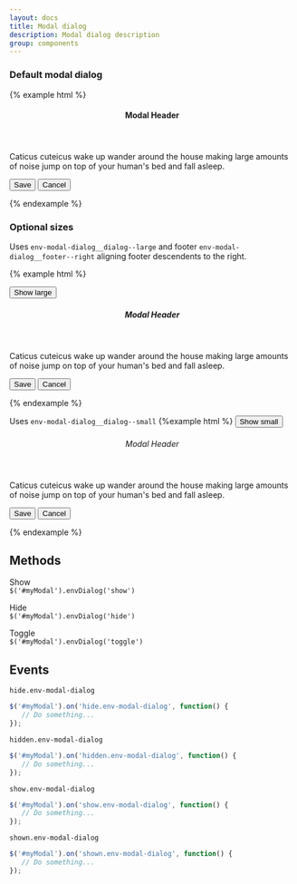```yaml
---
layout: docs
title: Modal dialog
description: Modal dialog description
group: components
---
```


### Default modal dialog ###

{% example html %}

<div class="env-modal-dialog doc-demo__modal" role="dialog" aria-labelledby="myDialog" aria-hidden="true" tabindex="-1">
   <div class="env-modal-dialog__dialog">
      <section class="env-modal-dialog__content">
         <header class="env-modal-dialog__header">
            <h4 class="env-text env-modal-dialog__header__title">Modal Header</h4>
         </header>
         <div class="env-modal-dialog__body">
            <p class="env-text">Caticus cuteicus wake up wander around the house making large amounts of noise jump on top of your human's bed
               and fall asleep.</p>
         </div>
         <footer class="env-modal-dialog__footer">
            <button type="button" class="env-button env-button--primary">Save</button>
            <button type="button" data-modal-dialog-dismiss class="env-button env-button--link">Cancel</button>
         </footer>
      </section>
   </div>
</div>

{% endexample %}

### Optional sizes ###

Uses `env-modal-dialog__dialog--large` and footer `env-modal-dialog__footer--right` aligning footer descendents to the right.

{% example html %}

<button id="largeBtn" data-modal-dialog data-target="#example1" type="button" class="env-button env-button--primary env-button--large">Show large</button>

<div id="example1" class="env-modal-dialog" role="dialog" aria-labelledby="myDialog" aria-hidden="true" tabindex="-1">
   <div class="env-modal-dialog__dialog env-modal-dialog__dialog--large">
      <section class="env-modal-dialog__content">
         <header class="env-modal-dialog__header">
            <h5 class="env-text env-modal-dialog__header__title">Modal Header</h5>
         </header>
         <div class="env-modal-dialog__body">
            <p class="env-text">Caticus cuteicus wake up wander around the house making large amounts of noise jump on top of your human's bed
               and fall asleep.</p>
         </div>
         <footer class="env-modal-dialog__footer env-modal-dialog__footer--right">
            <button type="button" class="env-button env-button--primary">Save</button>
            <button type="button" data-modal-dialog-dismiss class="env-button env-button--link">Cancel</button>
         </footer>
      </section>
   </div>
</div>

{% endexample %}

Uses `env-modal-dialog__dialog--small` 
{%example html %}
<button id="smallBtn" data-modal-dialog data-target="#example2" type="button" class="env-button env-button--primary env-button--large">Show small</button>

<div id="example2" class="env-modal-dialog" role="dialog" aria-labelledby="myDialog" aria-hidden="true" tabindex="-1">
   <div class="env-modal-dialog__dialog env-modal-dialog__dialog--small">
      <section class="env-modal-dialog__content">
         <header class="env-modal-dialog__header">
            <h6 class="env-text env-modal-dialog__header__title">Modal Header</h6>
         </header>
         <div class="env-modal-dialog__body">
            <p class="env-text">Caticus cuteicus wake up wander around the house making large amounts of noise jump on top of your human's bed
               and fall asleep.</p>
         </div>
         <footer class="env-modal-dialog__footer">
            <button type="button" class="env-button env-button--primary">Save</button>
            <button type="button" data-modal-dialog-dismiss class="env-button env-button--link">Cancel</button>
         </footer>
      </section>
   </div>
</div>

{% endexample %}

## Methods ##

Show  
`$('#myModal').envDialog('show')`

Hide   
`$('#myModal').envDialog('hide')`

Toggle   
`$('#myModal').envDialog('toggle')`

## Events ##
`hide.env-modal-dialog`
```javascript
$('#myModal').on('hide.env-modal-dialog', function() { 
   // Do something... 
});
```

`hidden.env-modal-dialog`
```javascript
$('#myModal').on('hidden.env-modal-dialog', function() { 
   // Do something... 
});
```
`show.env-modal-dialog`
```javascript
$('#myModal').on('show.env-modal-dialog', function() { 
   // Do something... 
});
```

`shown.env-modal-dialog`
```javascript
$('#myModal').on('shown.env-modal-dialog', function() { 
   // Do something... 
});
``` 
